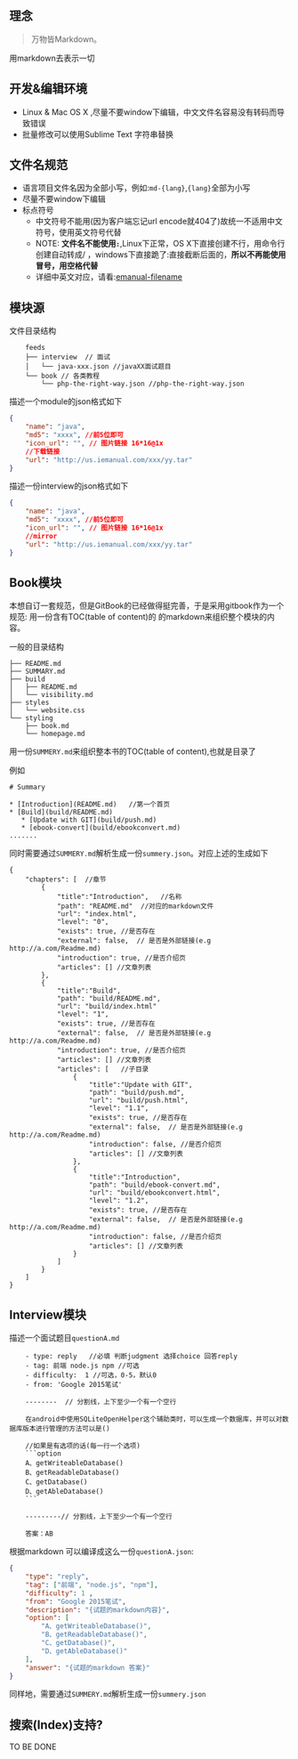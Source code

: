 ## 理念

>万物皆Markdown。

用markdown去表示一切

## 开发&编辑环境

- Linux & Mac OS X ,尽量不要window下编辑，中文文件名容易没有转码而导致错误
- 批量修改可以使用Sublime Text 字符串替换


## 文件名规范

- 语言项目文件名因为全部小写，例如:`md-{lang}`,`{lang}`全部为小写
- 尽量不要window下编辑
- 标点符号
  - 中文符号不能用(因为客户端忘记url encode就404了)故统一不适用中文符号，使用英文符号代替
  - NOTE: **文件名不能使用`:`**,Linux下正常，OS X下直接创建不行，用命令行创建自动转成/ ，windows下直接跪了:直接截断后面的，**所以不再能使用冒号，用空格代替**
  - 详细中英文对应，请看:[emanual-filename](https://github.com/EManual/EManual-CLI/issues/8)

## 模块源

文件目录结构
```
    feeds
    ├── interview  // 面试
    │   └── java-xxx.json //javaXX面试题目
    └── book // 各类教程
        └── php-the-right-way.json //php-the-right-way.json
```

描述一个module的json格式如下

```json
{
    "name": "java",
    "md5": "xxxx", //前5位即可
    "icon_url": "", // 图片链接 16*16@1x
    //下载链接
    "url": "http://us.iemanual.com/xxx/yy.tar"
}
```

描述一份interview的json格式如下

```json
{
    "name": "java",
    "md5": "xxxx", //前5位即可
    "icon_url": "", // 图片链接 16*16@1x
    //mirror
    "url": "http://us.iemanual.com/xxx/yy.tar"
}
```


## Book模块

本想自订一套规范，但是GitBook的已经做得挺完善，于是采用gitbook作为一个规范: 用一份含有TOC(table of content)的
的markdown来组织整个模块的内容。

一般的目录结构

```
├── README.md
├── SUMMARY.md
├── build
│   ├── README.md
│   └── visibility.md
├── styles
│   └── website.css
└── styling
    ├── book.md
    └── homepage.md
```

用一份`SUMMERY.md`来组织整本书的TOC(table of content),也就是目录了

例如
```
# Summary

* [Introduction](README.md)   //第一个首页
* [Build](build/README.md)
   * [Update with GIT](build/push.md)
   * [ebook-convert](build/ebookconvert.md)
.......
```

同时需要通过`SUMMERY.md`解析生成一份`summery.json`。对应上述的生成如下

```
{
    "chapters": [  //章节
        {
            "title":"Introduction",   //名称
            "path": "README.md"  //对应的markdown文件
            "url": "index.html",
            "level": "0",
            "exists": true, //是否存在
            "external": false,  // 是否是外部链接(e.g http://a.com/Readme.md)
            "introduction": true, //是否介绍页
            "articles": [] //文章列表
        },
        {
            "title":"Build",   
            "path": "build/README.md",
            "url": "build/index.html"
            "level": "1",
            "exists": true, //是否存在
            "external": false,  // 是否是外部链接(e.g http://a.com/Readme.md)
            "introduction": true, //是否介绍页
            "articles": [] //文章列表
            "articles": [   //子目录
                {
                    "title":"Update with GIT",   
                    "path": "build/push.md",
                    "url": "build/push.html",
                    "level": "1.1",
                    "exists": true, //是否存在
                    "external": false,  // 是否是外部链接(e.g http://a.com/Readme.md)
                    "introduction": false, //是否介绍页
                    "articles": [] //文章列表
                },
                {
                    "title":"Introduction",
                    "path": "build/ebook-convert.md",
                    "url": "build/ebookconvert.html",
                    "level": "1.2",
                    "exists": true, //是否存在
                    "external": false,  // 是否是外部链接(e.g http://a.com/Readme.md)
                    "introduction": false, //是否介绍页
                    "articles": [] //文章列表
                }
            ]
        }
    ]
}
```


## Interview模块

描述一个面试题目`questionA.md`

```text
    - type: reply   //必填 判断judgment 选择choice 回答reply
    - tag: 前端 node.js npm //可选
    - difficulty:  1 //可选，0-5，默认0
    - from: 'Google 2015笔试'

    --------  // 分割线，上下至少一个有一个空行

    在android中使用SQLiteOpenHelper这个辅助类时，可以生成一个数据库，并可以对数据库版本进行管理的方法可以是()

    //如果是有选项的话(每一行一个选项)
    ```option
    A、getWriteableDatabase()
    B、getReadableDatabase()
    C、getDatabase()
    D、getAbleDatabase()
    ```

    ---------// 分割线，上下至少一个有一个空行

    答案：AB
```

根据markdown 可以编译成这么一份`questionA.json`:

```json
{
    "type": "reply",
    "tag": ["前端", "node.js", "npm"],
    "difficulty": 1 ,
    "from": "Google 2015笔试",
    "description": "{试题的markdown内容}",
    "option": [
        "A、getWriteableDatabase()",
        "B、getReadableDatabase()",
        "C、getDatabase()",
        "D、getAbleDatabase()"
    ],
    "answer": "{试题的markdown 答案}"
}
```

同样地，需要通过`SUMMERY.md`解析生成一份`summery.json`


## 搜索(Index)支持?

TO BE DONE
